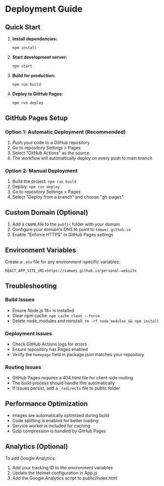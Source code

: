 # Deployment Guide

## Quick Start

1. **Install dependencies:**

   ```bash
   npm install
   ```

2. **Start development server:**

   ```bash
   npm start
   ```

3. **Build for production:**

   ```bash
   npm run build
   ```

4. **Deploy to GitHub Pages:**
   ```bash
   npm run deploy
   ```

## GitHub Pages Setup

### Option 1: Automatic Deployment (Recommended)

1. Push your code to a GitHub repository
2. Go to repository Settings > Pages
3. Select "GitHub Actions" as the source
4. The workflow will automatically deploy on every push to main branch

### Option 2: Manual Deployment

1. Build the project: `npm run build`
2. Deploy: `npm run deploy`
3. Go to repository Settings > Pages
4. Select "Deploy from a branch" and choose "gh-pages"

## Custom Domain (Optional)

1. Add a `CNAME` file to the `public` folder with your domain
2. Configure your domain's DNS to point to `samwei.github.io`
3. Enable "Enforce HTTPS" in GitHub Pages settings

## Environment Variables

Create a `.env` file for any environment-specific variables:

```env
REACT_APP_SITE_URL=https://samwei.github.io/personal-website
```

## Troubleshooting

### Build Issues

- Ensure Node.js 18+ is installed
- Clear npm cache: `npm cache clean --force`
- Delete node_modules and reinstall: `rm -rf node_modules && npm install`

### Deployment Issues

- Check GitHub Actions logs for errors
- Ensure repository has Pages enabled
- Verify the `homepage` field in package.json matches your repository

### Routing Issues

- GitHub Pages requires a 404.html file for client-side routing
- The build process should handle this automatically
- If issues persist, add a `_redirects` file to public folder

## Performance Optimization

- Images are automatically optimized during build
- Code splitting is enabled for better loading
- Service worker is included for caching
- Gzip compression is handled by GitHub Pages

## Analytics (Optional)

To add Google Analytics:

1. Add your tracking ID to the environment variables
2. Update the Helmet configuration in App.js
3. Add the Google Analytics script to public/index.html
